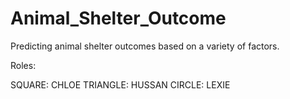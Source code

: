 # Animal_Shelter_Outcome
Predicting animal shelter outcomes based on a variety of factors.

Roles: 

SQUARE: CHLOE
TRIANGLE: HUSSAN 
CIRCLE: LEXIE